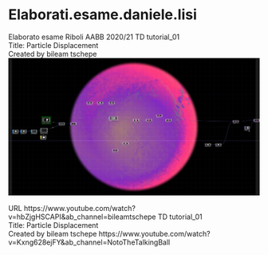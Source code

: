 # Elaborati.esame.daniele.lisi
Elaborato esame Riboli AABB 2020/21
TD tutorial_01 <br>Title: Particle Displacement <br>Created by bileam tschepe
![cover](TD_tutorial_01_screen.png)
<?xml version="1.0" encoding="UTF-8"?>
<!DOCTYPE plist PUBLIC "-//Apple//DTD PLIST 1.0//EN" "http://www.apple.com/DTDs/PropertyList-1.0.dtd">
<plist version="1.0">
<dict>
	<key>URL</key>
	<string>https://www.youtube.com/watch?v=hbZjgHSCAPI&amp;ab_channel=bileamtschepe</string>
</dict>
</plist>
TD tutorial_01 <br>Title: Particle Displacement <br>Created by bileam tschepe
https://www.youtube.com/watch?v=Kxng628ejFY&ab_channel=NotoTheTalkingBall
